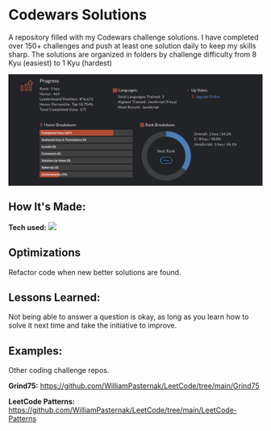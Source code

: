 # Codewars Solutions
A repository filled with my Codewars challenge solutions. I have completed over 150+ challenges and push at least one solution daily to keep my skills sharp. The solutions are organized in folders by challenge difficulty from 8 Kyu (easiest) to 1 Kyu (hardest)

<img align="center" src="https://github.com/WilliamPasternak/Codewars-Solutions/blob/master/CW%20Status.png" alt="Graph Showing Codewars challenge progress">

## How It's Made:

**Tech used:** <img src="https://img.shields.io/static/v1?label=|&message=JAVASCRIPT&color=3c7f5d&style=plastic&logo=javascript"/>

## Optimizations
Refactor code when new better solutions are found.

## Lessons Learned:
Not being able to answer a question is okay, as long as you learn how to solve it next time and take the initiative to improve.

## Examples:
Other coding challenge repos.

**Grind75:** https://github.com/WilliamPasternak/LeetCode/tree/main/Grind75

**LeetCode Patterns:** https://github.com/WilliamPasternak/LeetCode/tree/main/LeetCode-Patterns
